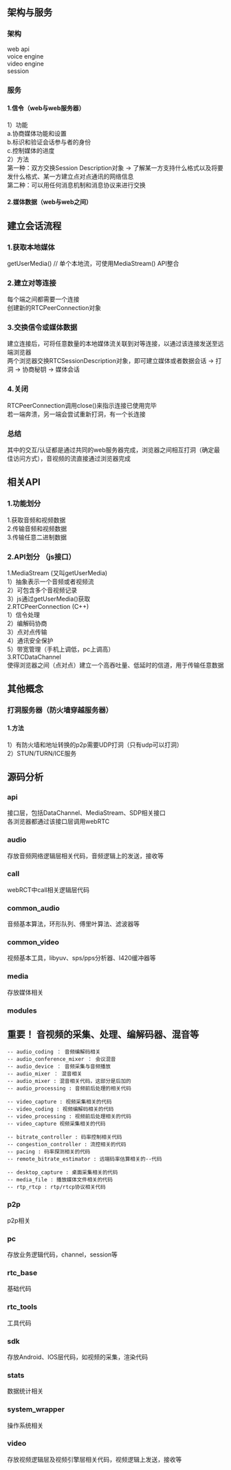 # 
## 架构与服务
### 架构
web api  
voice engine  
video engine  
session  
### 服务
#### 1.信令（web与web服务器）
1）功能  
a.协商媒体功能和设置  
b.标识和验证会话参与者的身份  
c.控制媒体的进度  
2）方法  
第一种：双方交换Session Description对象 -> 了解某一方支持什么格式以及将要发什么格式、某一方建立点对点通讯的网络信息  
第二种：可以用任何消息机制和消息协议来进行交换  
#### 2.媒体数据（web与web之间）

## 建立会话流程
### 1.获取本地媒体
getUserMedia() // 单个本地流，可使用MediaStream() API整合    
### 2.建立对等连接
每个端之间都需要一个连接  
创建新的RTCPeerConnection对象  
### 3.交换信令或媒体数据
建立连接后，可将任意数量的本地媒体流关联到对等连接，以通过该连接发送至远端浏览器  
两个浏览器交换RTCSessionDescription对象，即可建立媒体或者数据会话 -> 打洞 -> 协商秘钥 -> 媒体会话  
### 4.关闭
RTCPeerConnection调用close()来指示连接已使用完毕  
若一端奔溃，另一端会尝试重新打洞，有一个长连接  
### 总结
其中的交互/认证都是通过共同的web服务器完成，浏览器之间相互打洞（确定最佳访问方式），音视频的流直接通过浏览器完成  

## 相关API
### 1.功能划分
1.获取音频和视频数据  
2.传输音频和视频数据  
3.传输任意二进制数据  
### 2.API划分 （js接口）
1.MediaStream (又叫getUserMedia)  
1）抽象表示一个音频或者视频流  
2）可包含多个音视频记录  
3）js通过getUserMedia()获取  
2.RTCPeerConnection (C++)  
1）信令处理  
2）编解码协商  
3）点对点传输  
4）通讯安全保护  
5）带宽管理（手机上调低，pc上调高）  
3.RTCDataChannel  
使得浏览器之间（点对点）建立一个高吞吐量、低延时的信道，用于传输任意数据    

## 其他概念
### 打洞服务器（防火墙穿越服务器）
#### 1.方法
1）有防火墙和地址转换的p2p需要UDP打洞（只有udp可以打洞）  
2）STUN/TURN/ICE服务  

## 源码分析
### api  
接口层，包括DataChannel、MediaStream、SDP相关接口  
各浏览器都通过该接口层调用webRTC  
### audio
存放音频网络逻辑层相关代码，音频逻辑上的发送，接收等  
### call  
webRCT中call相关逻辑层代码  
### common_audio  
音频基本算法，环形队列、傅里叶算法、滤波器等   
### common_video  
视频基本工具，libyuv、sps/pps分析器、l420缓冲器等  
### media  
存放媒体相关  
### modules  
重要！ 音视频的采集、处理、编解码器、混音等  
--
    -- audio_coding ： 音频编解码相关
    -- audio_conference_mixer ： 会议混音
    -- audio_device ： 音频采集与音频播放
    -- audio_mixer ： 混音相关
    -- audio_mixer : 混音相关代码，这部分是后加的
    -- audio_processing : 音频前后处理的相关代码
    
    -- video_capture : 视频采集相关的代码
    -- video_coding : 视频编解码相关的代码
    -- video_processing : 视频前后处理相关的代码
    -- video_capture 视频采集相关的代码

    -- bitrate_controller : 码率控制相关代码
    -- congestion_controller : 流控相关的代码
    -- pacing : 码率探测相关的代码
    -- remote_bitrate_estimator : 远端码率估算相关的--代码

    -- desktop_capture : 桌面采集相关的代码
    -- media_file : 播放媒体文件相关的代码
    -- rtp_rtcp : rtp/rtcp协议相关代码
### p2p  
p2p相关  
### pc  
存放业务逻辑代码，channel，session等  
### rtc_base  
基础代码  
### rtc_tools   
工具代码  
### sdk  
存放Android、IOS层代码，如视频的采集，渲染代码  
### stats  
数据统计相关  
### system_wrapper   
操作系统相关  
### video   
存放视频逻辑层及视频引擎层相关代码，视频逻辑上发送，接收等  

